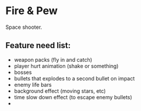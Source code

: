 # Fire & Pew

Space shooter.

## Feature need list:

<!-- - weapon to have capacity -->
- weapon packs (fly in and catch)
- player hurt animation (shake or something)
- bosses
- bullets that explodes to a second bullet on impact
- enemy life bars
- background effect (moving stars, etc)
- time slow down effect (to escape enemy bullets)
- 
